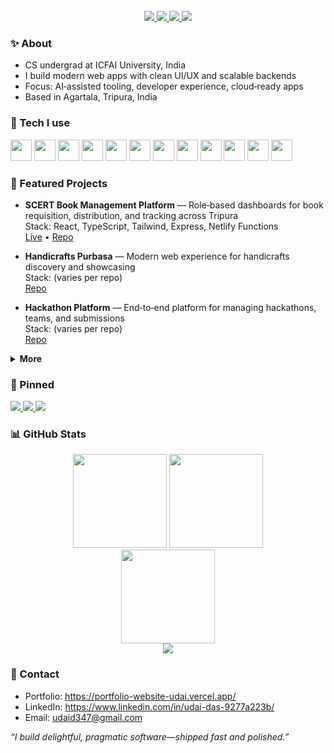 <div align="center">

<br />

<a href="https://portfolio-website-udai.vercel.app/">
  <img src="https://img.shields.io/badge/Portfolio-Visit-4f46e5?style=for-the-badge&logo=vercel&logoColor=white" />
</a>
<a href="https://www.linkedin.com/in/udai-das-9277a223b/">
  <img src="https://img.shields.io/badge/LinkedIn-Connect-0a66c2?style=for-the-badge&logo=linkedin&logoColor=white" />
</a>
<a href="mailto:udaid347@gmail.com">
  <img src="https://img.shields.io/badge/Email-udaid347%40gmail.com-d14836?style=for-the-badge&logo=gmail&logoColor=white" />
</a>
<img src="https://komarev.com/ghpvc/?username=udai7&style=for-the-badge&color=grey&label=Profile+Views" />

</div>

### ✨ About
- CS undergrad at ICFAI University, India
- I build modern web apps with clean UI/UX and scalable backends
- Focus: AI‑assisted tooling, developer experience, cloud‑ready apps
- Based in Agartala, Tripura, India

### 🧰 Tech I use
<p align="left">
  <img src="https://cdn.jsdelivr.net/gh/devicons/devicon/icons/typescript/typescript-original.svg" height="34" />
  <img src="https://cdn.jsdelivr.net/gh/devicons/devicon/icons/javascript/javascript-original.svg" height="34" />
  <img src="https://cdn.jsdelivr.net/gh/devicons/devicon/icons/react/react-original.svg" height="34" />
  <img src="https://cdn.jsdelivr.net/gh/devicons/devicon/icons/nextjs/nextjs-original.svg" height="34" />
  <img src="https://cdn.jsdelivr.net/gh/devicons/devicon/icons/tailwindcss/tailwindcss-plain.svg" height="34" />
  <img src="https://cdn.jsdelivr.net/gh/devicons/devicon/icons/nodejs/nodejs-original.svg" height="34" />
  <img src="https://cdn.jsdelivr.net/gh/devicons/devicon/icons/python/python-original.svg" height="34" />
  <img src="https://cdn.jsdelivr.net/gh/devicons/devicon/icons/postgresql/postgresql-original.svg" height="34" />
  <img src="https://cdn.jsdelivr.net/gh/devicons/devicon/icons/mongodb/mongodb-original.svg" height="34" />
  <img src="https://cdn.jsdelivr.net/gh/devicons/devicon/icons/docker/docker-original.svg" height="34" />
  <img src="https://cdn.jsdelivr.net/gh/devicons/devicon/icons/amazonwebservices/amazonwebservices-original.svg" height="34" />
  <img src="https://cdn.jsdelivr.net/gh/devicons/devicon/icons/git/git-original.svg" height="34" />
</p>

### 🚀 Featured Projects
- <b>SCERT Book Management Platform</b> — Role‑based dashboards for book requisition, distribution, and tracking across Tripura  
  Stack: React, TypeScript, Tailwind, Express, Netlify Functions  
  <a href="https://scert.netlify.app">Live</a> • <a href="https://github.com/udai7/SCERT-Book-Management-Platform">Repo</a>

- <b>Handicrafts Purbasa</b> — Modern web experience for handicrafts discovery and showcasing  
  Stack: (varies per repo)  
  <a href="https://github.com/udai7/handicrafts-purbasa">Repo</a>

- <b>Hackathon Platform</b> — End‑to‑end platform for managing hackathons, teams, and submissions  
  Stack: (varies per repo)  
  <a href="https://github.com/udai7/hackathon-platform">Repo</a>

<details>
<summary><b>More</b></summary>

- I like building fast, pragmatic products with strong DX  
- Recent interests: RSC in Next.js, Server Actions, tRPC, vector search

</details>

### 📌 Pinned
<p align="left">
  <a href="https://github.com/udai7/SCERT-Book-Management-Platform">
    <img src="https://github-readme-stats.vercel.app/api/pin/?username=udai7&repo=SCERT-Book-Management-Platform&theme=tokyonight&hide_border=true" />
  </a>
  <a href="https://github.com/udai7/handicrafts-purbasa">
    <img src="https://github-readme-stats.vercel.app/api/pin/?username=udai7&repo=handicrafts-purbasa&theme=tokyonight&hide_border=true" />
  </a>
  <a href="https://github.com/udai7/hackathon-platform">
    <img src="https://github-readme-stats.vercel.app/api/pin/?username=udai7&repo=hackathon-platform&theme=tokyonight&hide_border=true" />
  </a>
</p>

### 📊 GitHub Stats
<div align="center">
  
<img src="https://github-readme-stats.vercel.app/api?username=udai7&show_icons=true&theme=tokyonight&hide_border=true" height="150" />
<img src="https://github-readme-stats.vercel.app/api/top-langs/?username=udai7&layout=compact&theme=tokyonight&hide_border=true" height="150" />
<br />
<img src="https://streak-stats.demolab.com?user=udai7&theme=tokyonight&hide_border=true" height="150" />
<br />
<img src="https://github-profile-trophy.vercel.app/?username=udai7&theme=onedark&no-frame=true&row=1&column=6" />
  
</div>

### 🤝 Contact
- Portfolio: https://portfolio-website-udai.vercel.app/
- LinkedIn: https://www.linkedin.com/in/udai-das-9277a223b/
- Email: udaid347@gmail.com

<i>“I build delightful, pragmatic software—shipped fast and polished.”</i>
